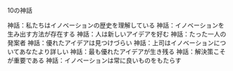 10の神話

神話：私たちはイノベーションの歴史を理解している
神話：イノベーションを生み出す方法が存在する
神話：人は新しいアイデアを好む
神話：たった一人の発案者
神話：優れたアイデアは見つけづらい
神話：上司はイノベーションについてあなたより詳しい
神話：最も優れたアイデアが生き残る
神話：解決策こそが重要である
神話：イノベーションは常に良いものをもたらす